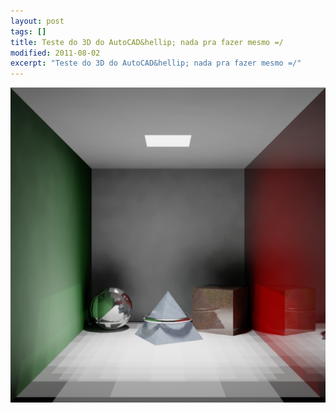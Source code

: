 ```yaml
---
layout: post
tags: []
title: Teste do 3D do AutoCAD&hellip; nada pra fazer mesmo =/
modified: 2011-08-02
excerpt: "Teste do 3D do AutoCAD&hellip; nada pra fazer mesmo =/"
---
```


![](/images/tumblr_lpa321Alnz1qma17bo1_1280.png)

